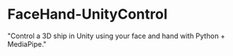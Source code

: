 # FaceHand-UnityControl
"Control a 3D ship in Unity using your face and hand with Python + MediaPipe."
